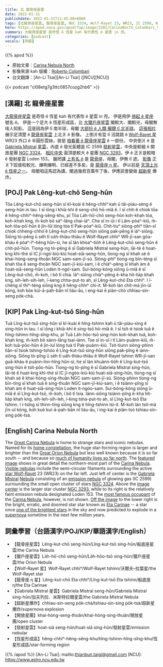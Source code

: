 ```yaml
---
title: 北 龍骨座星雲
date: 2022-01-31
publishdate: 2022-01-31T11:45:00+0800
tags: [北龍骨座星雲, 龍骨座星雲, NGC 3324, Wolf-Rayet 23, WR23, IC 2599, NGC 3293, 龍骨座 η 星, Gabriela Mistral 星雲, 超新星爆炸, Loden 153, 發射星雲, 開放星團, 恆星形成區, 獵戶座星雲]
hero: https://apod.nasa.gov/apod/fap/image/2201/CarinaNorth_Colombari_960_annotated.jpg
summary: 大龍骨座星雲 是奇怪 ê 恆星 kah 有代表性 ê 星雲 in 兜。
categories: [podcast]
vocals: [阿錕]
---
```


{{% apod %}}

- 原始文章：[Carina Nebula North](https://apod.nasa.gov/apod/ap220131.html)
- 影像來源 kah 版權：[Roberto Colombari](https://www.facebook.com/roberto.colombari)
- 台文翻譯：[An-Li Tsai][An-Li Tsai] ([NCU][NCU])

{{< podcast "cl08etg7g3ttc0857cozg2hb6" >}}

## [漢羅] 北 龍骨座星雲
[大龍骨座星雲][Great Carina Nebula 1] 是奇怪 ê 恆星 kah 有代表性 ê 星雲 in 兜。
伊是用伊 [徛起 ê 星座][home constellation] 號名 ê。
伊是一个足大 ê 恆星形成區，比 [大獵戶座星雲][Great Orion Nebula 2] 閣較大、閣較光，毋閣無啥人知影。
這是因為伊 tī 南半球，毋閣 [大部份 ê 人類 攏蹛 tī 北半球][much of humanity lives so far north]。
[這張相片][featured image] 展示足清楚 ê [龍骨座星雲][Carina Nebula 1] 上北爿 ê 影像。
上倒爿有踅 tī 活跳跳 ê [Wolf-Rayet 星][star Wolf-Rayet] WR23 外口 ê 半圓形雲絲，彼是 [咱看著 ê 龍骨座星雲][Visible nebulas] ê 一部份。
中央倒爿 ê 是 [Gabriela Mistral][Gabriela Mistral] [星雲][Nebula]，內底 ê 發光氣體是 IC 2599 [發射星雲][emission nebula]，中央是較細 ê 開放星團 [NGC 3324][NGC 3324]。
[相片中央][image center t] 面頂是較大 ê 星團 [NGC 3293][NGC 3293]，伊 ê 正爿是較暗 ê 發射星雲 Loden 153。
雖罔講 [上有名 ê][most famous occupant] 是 [龍骨座][Carina Nebula 2]，毋閣，伊無 tī 遮。
[影像][Off the image] 正爿下跤彼粒較光、爍咧爍咧、已經差不多矣，是 [龍骨座 η 星][Eta Carinae]。
伊以前是 [天頂上光 ê 恆星之一][one of the brightest stars]。
毋閣咱這馬認為講，閣過幾若百萬年了後，伊應該會變做 [超新星][supernova] 爆炸。

## [POJ] Pak Lêng-kut-chō Seng-hûn
Tōa Lêng-kut-chō seng-hûn sī kî-koài ê hêng-chhiⁿ kah ū tāi-piáu-sèng ê seng-hûn in tau.
I sī iōng i khiā-khí ê seng-chō hō-miâ ê.
I sī chi̍t-ê chiok tōa ê hêng-chhiⁿ-hêng-sêng-khu, pí Tōa La̍h-hō͘-chō seng-hûn koh-khah tōa, koh-khah kng, m̄-koh bô sáⁿ-lâng chai-iáⁿ.
Che sī in-ūi i tī Lâm-pòaⁿ-kiû, m̄-koh tōa-pō͘-hūn ê jîn-lūi lóng tòa tī Pak-pòaⁿ-kiû.
Chit-tiuⁿ siòng-phìⁿ tiān-sī chiok chheng-chhó͘ ê Lêng-kut-chō seng-hûn siōng pak-pêng ê iáⁿ-siōng.
Siōng tò-pêng ū se̍h tī oa̍h-thiàu-thiàu ê Wolf-Rayet chhiⁿ WR-jī-san gōa-kháu ê pòaⁿ-îⁿ-hêng hûn-si, he sī lán khòaⁿ-tio̍h ê Lêng-kut-chō seng-hûn ê chi̍t-pō͘-hūn.
Tiong-ng tò-pêng ê sī Gabriela Mistral seng-hûn, lāi-té ê hoat-kng khì-thé sī IC jī-ngó͘-kiú-kiú hoat-siā-seng-hûn, tiong-ng sī khah sè ê khai-hòng-seng-thoân NGC sam-sam-jī-sù.
Siòng-phìⁿ tiong-ng bīn-téng sī khah tōa ê seng-thoân NGC sam-jī-kiú-sam, i ê chiàⁿ-pêng sī khah àm ê hoat-siā-seng-hûn Loden it-ngó͘-sam.
Sui-bóng-kóng siōng ū-miâ ê sī Lêng-kut-chō, m̄-koh, i bô tī chia.
Iáⁿ-siōng chiàⁿ-pêng ē-kha hit-lia̍p khah kng, sih-leh-sih-leh, í-keng chha-put-to ah, sī Lêng-kut-chō Eta chhiⁿ.
I í-chêng sī thiⁿ-téng siōng kng ê hêng-chhiⁿ chi-it.
M̄-koh lán chit-má jīn-ûi kóng, koh kòe kúi-ā-pah-bān nî liáu-āu, i eng-kai ē piàn-chò chhiau-sin-seng po̍k-chà.


## [KIP] Pak Lîng-kut-tsō Sing-hûn
Tuā Lîng-kut-tsō sing-hûn sī kî-kuài ê hîng-tshinn kah ū tāi-piáu-sìng ê sing-hûn in tau.
I sī iōng i khiā-khí ê sing-tsō hō-miâ ê.
I sī tsi̍t-ê tsiok tuā ê hîng-tshinn-hîng-sîng-khu, pí Tuā La̍h-hōo-tsō sing-hûn koh-khah tuā, koh-khah kng, m̄-koh bô sánn-lâng tsai-iánn.
Tse sī in-uī i tī Lâm-puànn-kiû, m̄-koh tuā-pōo-hūn ê jîn-luī lóng tuà tī Pak-puànn-kiû.
Tsit-tiunn siòng-phìnn tiān-sī tsiok tshing-tshóo ê Lîng-kut-tsō sing-hûn siōng pak-pîng ê iánn-siōng.
Siōng tò-pîng ū se̍h tī ua̍h-thiàu-thiàu ê Wolf-Rayet tshinn WR-jī-san guā-kháu ê puànn-înn-hîng hûn-si, he sī lán khuànn-tio̍h ê Lîng-kut-tsō sing-hûn ê tsi̍t-pōo-hūn.
Tiong-ng tò-pîng ê sī Gabriela Mistral sing-hûn, lāi-té ê huat-kng khì-thé sī IC jī-ngóo-kiú-kiú huat-siā-sing-hûn, tiong-ng sī khah sè ê khai-hòng-sing-thuân NGC sam-sam-jī-sù.
Siòng-phìnn tiong-ng bīn-tíng sī khah tuā ê sing-thuân NGC sam-jī-kiú-sam, i ê tsiànn-pîng sī khah àm ê huat-siā-sing-hûn Loden it-ngóo-sam.
Sui-bóng-kóng siōng ū-miâ ê sī Lîng-kut-tsō, m̄-koh, i bô tī tsia.
Iánn-siōng tsiànn-pîng ē-kha hit-lia̍p khah kng, sih-leh-sih-leh, í-king tsha-put-to ah, sī Lîng-kut-tsō Eta tshinn.
I í-tsîng sī thinn-tíng siōng kng ê hîng-tshinn tsi-it.
M̄-koh lán tsit-má jīn-uî kóng, koh kuè kuí-ā-pah-bān nî liáu-āu, i ing-kai ē piàn-tsò tshiau-sin-sing po̍k-tsà.

## [English] Carina Nebula North
The [Great Carina Nebula][Great Carina Nebula 1] is home to strange stars and iconic nebulas.
Named for its [home constellation][home constellation], the huge star-forming region is larger and brighter than the [Great Orion Nebula][Great Orion Nebula 2] but less well known because it is so far south -- and because so [much of humanity lives so far north][much of humanity lives so far north].
The [featured image][featured image] shows in great detail the northern-most part of the [Carina Nebula][Carina Nebula 1].
[Visible nebulas][Visible nebulas] include the semi-circular filaments surrounding the active [star Wolf-Rayet][star Wolf-Rayet] 23 (WR23) on the far left.
Just left of center is the [Gabriela Mistral][Gabriela Mistral] [Nebula][Nebula] consisting of an [emission nebula][emission nebula] of glowing gas (IC 2599) surrounding the small open cluster of stars [NGC 3324][NGC 3324].
Above the [image center][image center e] is the larger star cluster [NGC 3293][NGC 3293], while to its right is the relatively faint emission nebula designated Loden 153.
The [most famous occupant][most famous occupant] of the [Carina Nebula][Carina Nebula 2], however, is not shown.
[Off the image][Off the image] to the lower right is the bright, erratic, and doomed star star known as [Eta Carinae][Eta Carinae] -- a star once [one of the brightest stars][one of the brightest stars] in the sky and now predicted to explode in a [supernova][supernova] sometime in the next few million years.

## 詞彙學習（台語漢字/POJ/KIP/華語漢字/English）
- 【龍骨座星雲】Lêng-kut-chō seng-hûn/Lîng-kut-tsō sing-hûn/船底座星雲/the Carina Nebula
- 【獵戶座星雲】La̍h-hō͘-chō seng-hûn/La̍h-hōo-tsō sing-hûn/獵戶座星雲/the Orion Nebula
- 【Wolf-Rayet 星】Wolf-Rayet chhiⁿ/Wolf-Rayet tshinn/沃爾夫–拉葉星/the Wolf-Rayet star
- 【龍骨座 η 星】Lêng-kut-chō Eta chhiⁿ/Lîng-kut-tsō Eta tshinn/船底座 η/the Eta Carinae
- 【Gabriela Mistral 星雲】Gabriela Mistral seng-hûn/Gabriela Mistral sing-hûn/加夫列拉．米斯特拉爾星雲/the Gabriela Mistral Nebula
- 【超新星爆炸】chhiau-sin-seng po̍k-chà/tshiau-sin-sing po̍k-tsà/超新星爆炸/supernova explosion
- 【開放星團】khai-hòng-seng-thoân/khai-hòng-sing-thuân/開放星團/open cluster
- 【發射星雲】hoat-siā seng-hûn/huat-siā sing-hûn/發射星雲/emission nebular
- 【恆星形成區】hêng-chhiⁿ-hêng-sêng-khu/hîng-tshinn-hîng-sîng-khu/恆星形成區/star-forming region

{{% /apod %}}
[An-Li Tsai]: mailto:thianbun.taigi@gmail.com
[NCU]: https://www.astro.ncu.edu.tw

[copyright]: https://apod.nasa.gov/apod/fap/lib/about_apod.html#srapply

[Great Carina Nebula 1]:https://apod.nasa.gov/apod/ap190507.html
[home constellation]:https://en.wikipedia.org/wiki/Carina_(constellation)
[Great Orion Nebula 2]:https://apod.nasa.gov/apod/ap171129.html
[much of humanity lives so far north]:https://www.washingtonpost.com/blogs/wonkblog/files/2016/03/histpop.png
[featured image]:https://www.fast-aio.net/aroundetacarinae
[Carina Nebula 1]:https://apod.nasa.gov/apod/ap090524.html
[Visible nebulas]:https://astrodonimaging.com/gallery/bubble-around-wolf-rayet-23/
[star Wolf-Rayet]:https://en.wikipedia.org/wiki/Wolf%E2%80%93Rayet_star
[Gabriela Mistral]:https://en.wikipedia.org/wiki/Gabriela_Mistral
[Nebula]:https://telescope.live/gallery/168
[emission nebula]:https://en.wikipedia.org/wiki/Emission_nebula
[NGC 3324]:https://en.wikipedia.org/wiki/NGC_3324
[image center e]:https://apod.nasa.gov/apod/ap210208.html
[image center t]:https://apod.tw/daily/20210208/
[NGC 3293]:https://en.wikipedia.org/wiki/NGC_3293
[most famous occupant]:https://i.pinimg.com/474x/e9/1d/9c/e91d9c4bd7c0ae81975ac7d7b9695742.jpg
[Carina Nebula 2]:https://en.wikipedia.org/wiki/Carina_Nebula
[Off the image]:https://commons.wikimedia.org/wiki/File:Carina_Nebula_by_Harel_Boren_(151851961,_modified).jpg
[Eta Carinae]:https://en.wikipedia.org/wiki/Eta_Carinae
[one of the brightest stars]:https://ui.adsabs.harvard.edu/abs/2018AAS...23134811G/abstract
[supernova]:https://imagine.gsfc.nasa.gov/science/objects/supernovae1.html
